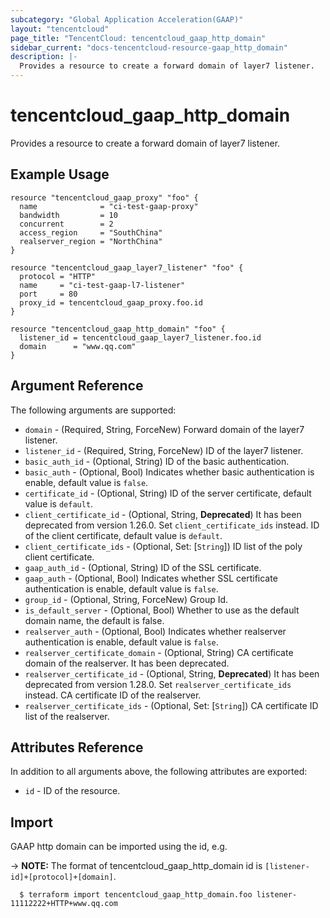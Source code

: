 ```yaml
---
subcategory: "Global Application Acceleration(GAAP)"
layout: "tencentcloud"
page_title: "TencentCloud: tencentcloud_gaap_http_domain"
sidebar_current: "docs-tencentcloud-resource-gaap_http_domain"
description: |-
  Provides a resource to create a forward domain of layer7 listener.
---
```


# tencentcloud_gaap_http_domain

Provides a resource to create a forward domain of layer7 listener.

## Example Usage

```hcl
resource "tencentcloud_gaap_proxy" "foo" {
  name              = "ci-test-gaap-proxy"
  bandwidth         = 10
  concurrent        = 2
  access_region     = "SouthChina"
  realserver_region = "NorthChina"
}

resource "tencentcloud_gaap_layer7_listener" "foo" {
  protocol = "HTTP"
  name     = "ci-test-gaap-l7-listener"
  port     = 80
  proxy_id = tencentcloud_gaap_proxy.foo.id
}

resource "tencentcloud_gaap_http_domain" "foo" {
  listener_id = tencentcloud_gaap_layer7_listener.foo.id
  domain      = "www.qq.com"
}
```

## Argument Reference

The following arguments are supported:

* `domain` - (Required, String, ForceNew) Forward domain of the layer7 listener.
* `listener_id` - (Required, String, ForceNew) ID of the layer7 listener.
* `basic_auth_id` - (Optional, String) ID of the basic authentication.
* `basic_auth` - (Optional, Bool) Indicates whether basic authentication is enable, default value is `false`.
* `certificate_id` - (Optional, String) ID of the server certificate, default value is `default`.
* `client_certificate_id` - (Optional, String, **Deprecated**) It has been deprecated from version 1.26.0. Set `client_certificate_ids` instead. ID of the client certificate, default value is `default`.
* `client_certificate_ids` - (Optional, Set: [`String`]) ID list of the poly client certificate.
* `gaap_auth_id` - (Optional, String) ID of the SSL certificate.
* `gaap_auth` - (Optional, Bool) Indicates whether SSL certificate authentication is enable, default value is `false`.
* `group_id` - (Optional, String, ForceNew) Group Id.
* `is_default_server` - (Optional, Bool) Whether to use as the default domain name, the default is false.
* `realserver_auth` - (Optional, Bool) Indicates whether realserver authentication is enable, default value is `false`.
* `realserver_certificate_domain` - (Optional, String) CA certificate domain of the realserver. It has been deprecated.
* `realserver_certificate_id` - (Optional, String, **Deprecated**) It has been deprecated from version 1.28.0. Set `realserver_certificate_ids` instead. CA certificate ID of the realserver.
* `realserver_certificate_ids` - (Optional, Set: [`String`]) CA certificate ID list of the realserver.

## Attributes Reference

In addition to all arguments above, the following attributes are exported:

* `id` - ID of the resource.




## Import

GAAP http domain can be imported using the id, e.g.

-> **NOTE:** The format of tencentcloud_gaap_http_domain id is `[listener-id]+[protocol]+[domain]`.

```
  $ terraform import tencentcloud_gaap_http_domain.foo listener-11112222+HTTP+www.qq.com
```

